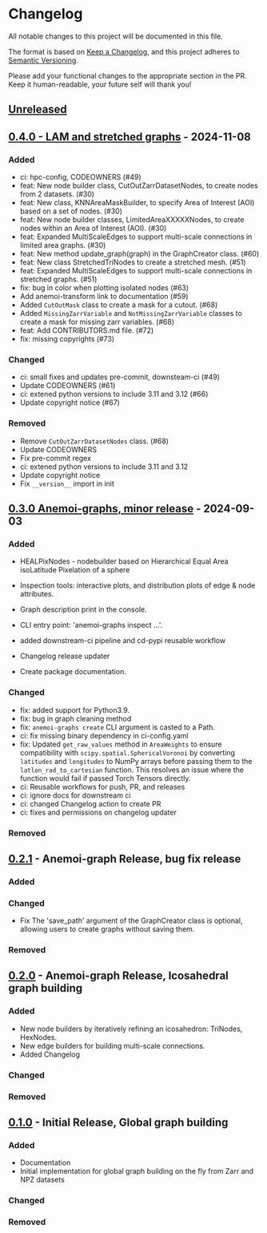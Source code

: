 # Changelog

All notable changes to this project will be documented in this file.

The format is based on [Keep a Changelog](https://keepachangelog.com/en/1.1.0/),
and this project adheres to [Semantic Versioning](https://semver.org/spec/v2.0.0.html).

Please add your functional changes to the appropriate section in the PR.
Keep it human-readable, your future self will thank you!

## [Unreleased](https://github.com/ecmwf/anemoi-graphs/compare/0.4.0...HEAD)

## [0.4.0 - LAM and stretched graphs](https://github.com/ecmwf/anemoi-graphs/compare/0.3.0...0.4.0) - 2024-11-08

### Added

- ci: hpc-config, CODEOWNERS (#49)
- feat: New node builder class, CutOutZarrDatasetNodes, to create nodes from 2 datasets. (#30)
- feat: New class, KNNAreaMaskBuilder, to specify Area of Interest (AOI) based on a set of nodes. (#30)
- feat: New node builder classes, LimitedAreaXXXXXNodes, to create nodes within an Area of Interest (AOI). (#30)
- feat: Expanded MultiScaleEdges to support multi-scale connections in limited area graphs. (#30)
- feat: New method update_graph(graph) in the GraphCreator class. (#60)
- feat: New class StretchedTriNodes to create a stretched mesh. (#51)
- feat: Expanded MultiScaleEdges to support multi-scale connections in stretched graphs. (#51)
- fix: bug in color when plotting isolated nodes (#63)
- Add anemoi-transform link to documentation (#59)
- Added `CutOutMask` class to create a mask for a cutout. (#68)
- Added `MissingZarrVariable` and `NotMissingZarrVariable` classes to create a mask for missing zarr variables. (#68)
- feat: Add CONTRIBUTORS.md file. (#72)
- fix: missing copyrights (#73)

### Changed

- ci: small fixes and updates pre-commit, downsteam-ci (#49)
- Update CODEOWNERS (#61)
- ci: extened python versions to include 3.11 and 3.12 (#66)
- Update copyright notice (#67)

### Removed

- Remove `CutOutZarrDatasetNodes` class. (#68)
- Update CODEOWNERS
- Fix pre-commit regex
- ci: extened python versions to include 3.11 and 3.12
- Update copyright notice
- Fix `__version__` import in init

## [0.3.0 Anemoi-graphs, minor release](https://github.com/ecmwf/anemoi-graphs/compare/0.2.1...0.3.0) - 2024-09-03

### Added

- HEALPixNodes - nodebuilder based on Hierarchical Equal Area isoLatitude Pixelation of a sphere

- Inspection tools: interactive plots, and distribution plots of edge & node attributes.

- Graph description print in the console.

- CLI entry point: 'anemoi-graphs inspect ...'.

- added downstream-ci pipeline and cd-pypi reusable workflow

- Changelog release updater

- Create package documentation.


### Changed

- fix: added support for Python3.9.
- fix: bug in graph cleaning method
- fix: `anemoi-graphs create` CLI argument is casted to a Path.
- ci: fix missing binary dependency in ci-config.yaml
- fix: Updated `get_raw_values` method in `AreaWeights` to ensure compatibility with `scipy.spatial.SphericalVoronoi` by converting `latitudes` and `longitudes` to NumPy arrays before passing them to the `latlon_rad_to_cartesian` function. This resolves an issue where the function would fail if passed Torch Tensors directly.
- ci: Reusable workflows for push, PR, and releases
- ci: ignore docs for downstream ci
- ci: changed Changelog action to create PR
- ci: fixes and permissions on changelog updater

### Removed

## [0.2.1](https://github.com/ecmwf/anemoi-graphs/compare/0.2.0...0.2.1) - Anemoi-graph Release, bug fix release

### Added

### Changed

- Fix The 'save_path' argument of the GraphCreator class is optional, allowing users to create graphs without saving them.

### Removed

## [0.2.0](https://github.com/ecmwf/anemoi-graphs/compare/0.1.0...0.2.0) - Anemoi-graph Release, Icosahedral graph building

### Added

- New node builders by iteratively refining an icosahedron: TriNodes, HexNodes.
- New edge builders for building multi-scale connections.
- Added Changelog

### Changed

### Removed

## [0.1.0](https://github.com/ecmwf/anemoi-graphs/releases/tag/0.1.0) - Initial Release, Global graph building

### Added

- Documentation
- Initial implementation for global graph building on the fly from Zarr and NPZ datasets

### Changed

### Removed

<!-- Add Git Diffs for Links above -->
